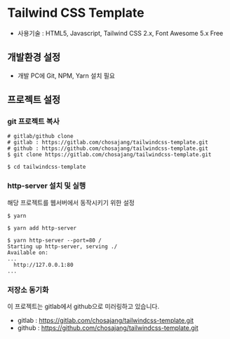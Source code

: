 # Tailwind CSS Template

- 사용기술 : HTML5, Javascript, Tailwind CSS 2.x, Font Awesome 5.x Free

## 개발환경 설정
- 개발 PC에 Git, NPM, Yarn 설치 필요

## 프로젝트 설정
### git 프로젝트 복사
```shell
# gitlab/github clone
# gitlab : https://gitlab.com/chosajang/tailwindcss-template.git
# github : https://github.com/chosajang/tailwindcss-template.git
$ git clone https://gitlab.com/chosajang/tailwindcss-template.git

$ cd tailwindcss-template
```

### http-server 설치 및 실행
해당 프로젝트를 웹서버에서 동작시키기 위한 설정
```shell
$ yarn

$ yarn add http-server

$ yarn http-server --port=80 /
Starting up http-server, serving ./
Available on:
...
  http://127.0.0.1:80
...
```

### 저장소 동기화
이 프로젝트는 gitlab에서 github으로 미러링하고 있습니다.
- gitlab : https://gitlab.com/chosajang/tailwindcss-template.git
- github : https://github.com/chosajang/tailwindcss-template.git